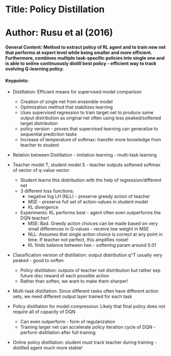 # Title: Policy Distillation

# Author: Rusu et al (2016)

#### General Content: Method to extract policy of RL agent and to train new net that performs at expert level while being smaller and more efficient. Furthermore, combines multiple task-specific policies into single one and is able to online continuously distill best policy - efficient way to track evolving Q-learning policy.

#### Keypoints: 

* Distillation: Efficient means for supervised model comparison
	* Creation of single net from ensemble model
	* Optimization method that stabilizes learning
	* Uses supervised regression to train target net to produce same output distribution as original net often using less peaked/softened target distribution
	* policy version - proves that supervised learning can generalize to sequential prediciton tasks
	* Increase of temperature of softmax: transfer more knowledge from teacher to student

* Relation between Distillation - imitation learning - multi-task learning 	
* Teacher model T, student model S - teacher outputs softened softmax of vector of q-value vector
	* Student learns this distribution with the help of regression/different net
	* 3 different loss functions: 
		* negative log LH (NLL) - preserve greedy action of teacher
		* MSE - preserve full set of action-values in student model
		* KL divergence
	* Experiments: KL performs best - agent often even outperforms the DQN teacher!
		* MSE: Bad. Greedy action choices can be made based on very small differences in Q-values - receive low weight in MSE
		* NLL: Assumes that single aciton choice is correct at any point in time. If teacher not perfect, this amplifies noise!
		* KL finds balance between two - softening param around 0.01  

* Classification version of distillation: output distribution q^T usually very peaked - good to soften
	* Policy distillation: outputs of teacher not distribution but rather exp future disc reward of each possible action
	* Rather than soften, we want to make them sharper!    

* Multi-task distillation: Since different tasks often have different action sets, we need different output layer trained for each task
* Policy distillation for model compression: Likely that final policy does not require all of capacity of DQN
	* Can even outperform - form of regularization
	* Training larger net can accelerate policy iteration cycle of DQN - perform distillation after full training
* Online policy distillation: student must track teacher during training - distilled agent much more stable!  
